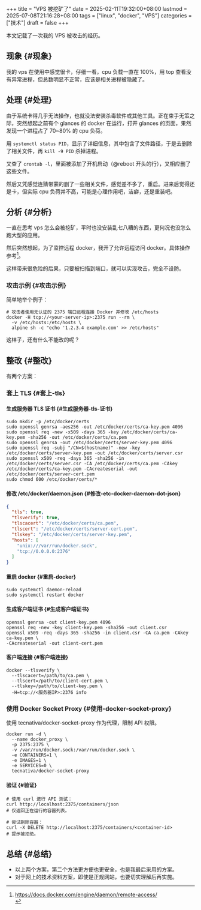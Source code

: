 +++
title = "VPS 被挖矿了"
date = 2025-02-11T19:32:00+08:00
lastmod = 2025-07-08T21:16:28+08:00
tags = ["linux", "docker", "VPS"]
categories = ["技术"]
draft = false
+++

本文记载了一次我的 VPS 被攻击的经历。 <br/>

<!--more-->


## 现象 {#现象}

我的 vps 在使用中感觉很卡，仔细一看，cpu 负载一直在 100%，用 top 查看没有异常进程，但总数明显不正常，应该是相关进程被隐藏了。 <br/>


## 处理 {#处理}

由于系统卡得几乎无法操作，也就没法安装杀毒软件或其他工具。正在束手无策之际，突然想起之前有个 glances 的 docker 在运行，打开 glances 的页面，果然发现一个进程占了 70~80% 的 cpu 负荷。 <br/>

用 `systemctl status PID`​，显示了详细信息，其中包含了文件路径，于是去删除了相关文件，再 `kill -9 PID` 杀掉进程。 <br/>

又查了 `crontab -l`​，里面被添加了开机启动（@reboot 开头的行），又相应删了这些文件。 <br/>

然后又凭感觉连猜带蒙的删了一些相关文件，感觉差不多了，重启。进来后觉得还是卡，但实际 cpu 负荷并不高，可能是心理作用吧，洁癖，还是重装吧。 <br/>


## 分析 {#分析}

一直在思考 vps 怎么会被挖矿，平时也没安装乱七八糟的东西，更何况也没怎么跑大型的应用。 <br/>

然后突然想起，为了监控远程 docker，我开了允许远程访问 docker。具体操作参考[^1]。 <br/>
[^1]: <https://docs.docker.com/engine/daemon/remote-access/> <br/>

这样带来很危险的后果，只要被扫描到端口，就可以实现攻击，完全不设防。 <br/>


### 攻击示例 {#攻击示例}

简单地举个例子： <br/>

```shell
# 攻击者使用无认证的 2375 端口远程连接 Docker 并修改 /etc/hosts
docker -H tcp://<your-server-ip>:2375 run --rm \
  -v /etc/hosts:/etc/hosts \
  alpine sh -c "echo '1.2.3.4 example.com' >> /etc/hosts"
```

这样子，还有什么不能改的呢？ <br/>


## 整改 {#整改}

有两个方案： <br/>


### 套上 TLS {#套上-tls}


#### 生成服务器 TLS 证书 {#生成服务器-tls-证书}

```shell
sudo mkdir -p /etc/docker/certs
sudo openssl genrsa -aes256 -out /etc/docker/certs/ca-key.pem 4096
sudo openssl req -new -x509 -days 365 -key /etc/docker/certs/ca-key.pem -sha256 -out /etc/docker/certs/ca.pem
sudo openssl genrsa -out /etc/docker/certs/server-key.pem 4096
sudo openssl req -subj "/CN=$(hostname)" -new -key /etc/docker/certs/server-key.pem -out /etc/docker/certs/server.csr
sudo openssl x509 -req -days 365 -sha256 -in /etc/docker/certs/server.csr -CA /etc/docker/certs/ca.pem -CAkey /etc/docker/certs/ca-key.pem -CAcreateserial -out /etc/docker/certs/server-cert.pem
sudo chmod 600 /etc/docker/certs/*
```


#### 修改 /etc/docker/daemon.json {#修改-etc-docker-daemon-dot-json}

```json
{
  "tls": true,
  "tlsverify": true,
  "tlscacert": "/etc/docker/certs/ca.pem",
  "tlscert": "/etc/docker/certs/server-cert.pem",
  "tlskey": "/etc/docker/certs/server-key.pem",
  "hosts": [
    "unix:///var/run/docker.sock",
    "tcp://0.0.0.0:2376"
  ]
}
```


#### 重启 docker {#重启-docker}

```shell
sudo systemctl daemon-reload
sudo systemctl restart docker
```


#### 生成客户端证书 {#生成客户端证书}

```shell
openssl genrsa -out client-key.pem 4096
openssl req -new -key client-key.pem -sha256 -out client.csr
openssl x509 -req -days 365 -sha256 -in client.csr -CA ca.pem -CAkey ca-key.pem \
-CAcreateserial -out client-cert.pem
```


#### 客户端连接 {#客户端连接}

```shell
docker --tlsverify \
  --tlscacert=/path/to/ca.pem \
  --tlscert=/path/to/client-cert.pem \
  --tlskey=/path/to/client-key.pem \
  -H=tcp://<服务器IP>:2376 info
```


### 使用 Docker Socket Proxy {#使用-docker-socket-proxy}

使用 tecnativa/docker-socket-proxy 作为代理，限制 API 权限。 <br/>

```shell
docker run -d \
  --name docker_proxy \
  -p 2375:2375 \
  -v /var/run/docker.sock:/var/run/docker.sock \
  -e CONTAINERS=1 \
  -e IMAGES=1 \
  -e SERVICES=0 \
  tecnativa/docker-socket-proxy
```


#### 验证 {#验证}

```shell
# 使用 curl 进行 API 测试：
curl http://localhost:2375/containers/json
# 仅返回正在运行的容器列表。

# 尝试删除容器：
curl -X DELETE http://localhost:2375/containers/<container-id>
# 提示被拒绝。
```


## 总结 {#总结}

-   以上两个方案，第二个方法更方便也更安全，也是我最后采用的方案。 <br/>
-   对于网上的技术资料方案，即使是正规网站，也要切实理解后再实施。

